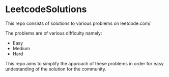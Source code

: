 # LeetcodeSolutions

This repo consists of solutions to various problems on leetcode.com/

The problems are of various difficulty namely:

- Easy
- Medium
- Hard


This repo aims to simplify the approach of these problems in order for easy undestanding of the solution for the community.

